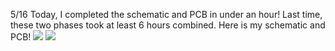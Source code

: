 5/16
Today, I completed the schematic and PCB in under an hour! Last time, these two phases took at least 6 hours combined. Here is my schematic and PCB!
<img src="https://hc-cdn.hel1.your-objectstorage.com/s/v3/692fb3134711f08870a1b0f1ac25125ccb46cf66_screenshot_2025-05-16_at_6.20.21___pm.png">
<img src="https://hc-cdn.hel1.your-objectstorage.com/s/v3/d35e7608a12024d65e22fa32d40914d292139788_screenshot_2025-05-16_at_6.21.24___pm.png">


